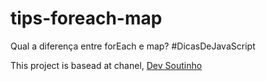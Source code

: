 # tips-foreach-map
Qual a diferença entre forEach e map? #DicasDeJavaScript


This project is basead at chanel, [Dev Soutinho](https://www.youtube.com/watch?v=JbzcLKiTThk)

